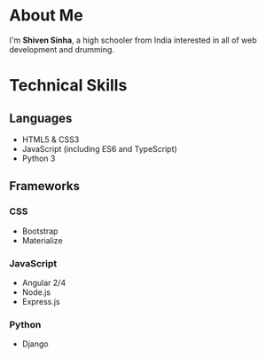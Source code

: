 # About Me
I'm **Shiven Sinha**, a high schooler from India interested in all of web development and drumming.

# Technical Skills
## Languages
- HTML5 & CSS3
- JavaScript (including ES6 and TypeScript)
- Python 3

## Frameworks
### CSS
- Bootstrap
- Materialize

### JavaScript
- Angular 2/4 
- Node.js
- Express.js

### Python
- Django
